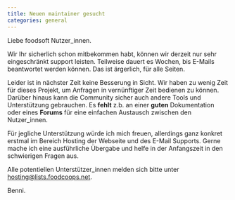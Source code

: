```yaml
---
title: Neuen maintainer gesucht
categories: general
---
```

Liebe foodsoft Nutzer_innen.

Wir Ihr sicherlich schon mitbekommen habt, können wir derzeit nur sehr
eingeschränkt support leisten. Teilweise dauert es Wochen, bis E-Mails
beantwortet werden können. Das ist ärgerlich, für alle Seiten.

Leider ist in nächster Zeit keine Besserung in Sicht. Wir haben zu wenig Zeit
für dieses Projekt, um Anfragen in vernünftiger Zeit bedienen zu können. Darüber
hinaus kann die Community sicher auch andere Tools und Unterstützung gebrauchen.
Es **fehlt** z.b. an einer **guten** Dokumentation oder eines **Forums** für eine
einfachen Austausch zwischen den Nutzer_innen.

Für jegliche Unterstützung würde ich mich freuen, allerdings ganz konkret
erstmal im Bereich Hosting der Webseite und des E-Mail Supports. Gerne mache ich
eine ausführliche Übergabe und helfe in der Anfangszeit in den schwierigen
Fragen aus.

Alle potentiellen Unterstützer_innen melden sich bitte unter
hosting@lists.foodcoops.net.

Benni.
